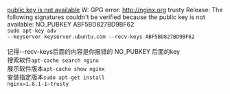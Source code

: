 <a href="http://askubuntu.com/questions/20725/gpg-error-the-following-signatures-couldnt-be-verified-because-the-public-key">public key is not available</a>
W: GPG error: http://nginx.org trusty Release: The following signatures couldn't be verified because the public key is not available: NO_PUBKEY ABF5BD827BD9BF62<br/>
<code>sudo apt-key adv --keyserver keyserver.ubuntu.com --recv-keys ABF5BD827BD9BF62 </code><br/>
记得--recv-keys后面的内容是你报错的 NO_PUBKEY 后面的key<br/>
搜索软件<code>apt-cache search  nginx</code><br/>
展示软件版本<code>apt-cache show  nginx</code><br/>
安装指定版本<code>sudo apt-get install nginx=1.8.1-1~trusty</code><br/>

